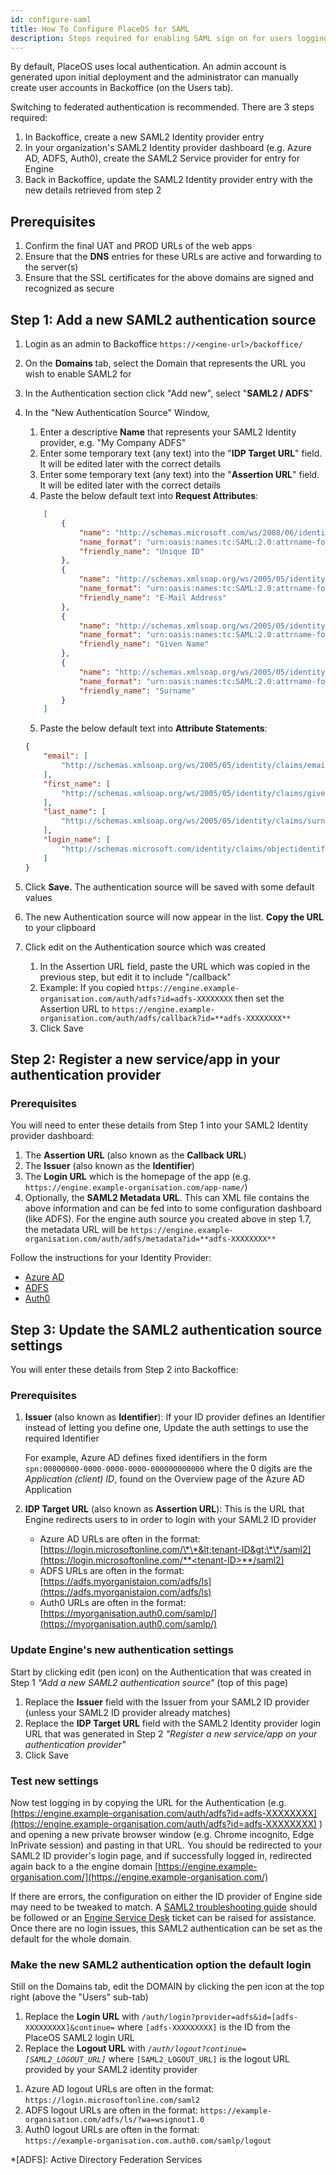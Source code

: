 ```yaml
---
id: configure-saml
title: How To Configure PlaceOS for SAML
description: Steps required for enabling SAML sign on for users logging in to PlaceOS web apps
---
```

<!-- New Gospel
https://docs.google.com/document/d/12lCTbqLP2QPg1Gbey9GWLMyDXLFJ6DyolPy65uBnW_c/edit#heading=h.snxcqt1425dd -->

<!-- Related doc may be required: general auth
https://docs.google.com/document/d/1oQdht64Wgc8yLlWASkJKMRart8MZYTtZMKqU97QAjgw/edit -->

By default, PlaceOS uses local authentication. 
An admin account is generated upon initial deployment and the administrator can manually create user accounts in Backoffice (on the Users tab).

Switching to federated authentication is recommended. 
There are 3 steps required:

1. In Backoffice, create a new SAML2 Identity provider entry
2. In your organization's SAML2 Identity provider dashboard \(e.g. Azure AD, ADFS, Auth0\), create the SAML2 Service provider for entry for Engine
3. Back in Backoffice, update the SAML2 Identity provider entry with the new details retrieved from step 2

## Prerequisites
1. Confirm the final UAT and PROD URLs of the web apps
2. Ensure that the **DNS** entries for these URLs are active and forwarding to the server(s)
3. Ensure that the SSL certificates for the above domains are signed and recognized as secure

## Step 1: Add a new SAML2 authentication source

1. Login as an admin to Backoffice `https://<engine-url>/backoffice/`
2. On the **Domains** tab, select the Domain that represents the URL you wish to enable SAML2 for
3. In the Authentication section click "Add new", select "**SAML2 / ADFS**"
4. In the "New Authentication Source" Window, 
   1. Enter a descriptive **Name** that represents your SAML2 Identity provider, e.g. "My Company ADFS" 
   2. Enter some temporary text (any text) into the "**IDP Target URL**" field. 
   It will be edited later with the correct details
   3. Enter some temporary text (any text) into the "**Assertion URL**" field. 
   It will be edited later with the correct details
   4. Paste the below default text into **Request Attributes**:
    ```json
        [
            {
                "name": "http://schemas.microsoft.com/ws/2008/06/identity/claimsclaims/objectidentifier",
                "name_format": "urn:oasis:names:tc:SAML:2.0:attrname-format:basic",
                "friendly_name": "Unique ID"
            },
            {
                "name": "http://schemas.xmlsoap.org/ws/2005/05/identity/claims/emailaddress",
                "name_format": "urn:oasis:names:tc:SAML:2.0:attrname-format:basic",
                "friendly_name": "E-Mail Address"
            },
            {
                "name": "http://schemas.xmlsoap.org/ws/2005/05/identity/claims/givenname",
                "name_format": "urn:oasis:names:tc:SAML:2.0:attrname-format:basic",
                "friendly_name": "Given Name"
            },
            {
                "name": "http://schemas.xmlsoap.org/ws/2005/05/identity/claims/surname",
                "name_format": "urn:oasis:names:tc:SAML:2.0:attrname-format:basic",
                "friendly_name": "Surname"
            }
        ]
    ```
   5. Paste the below default text into **Attribute Statements**:
    ```json
    {
        "email": [
            "http://schemas.xmlsoap.org/ws/2005/05/identity/claims/emailaddress"
        ],
        "first_name": [
            "http://schemas.xmlsoap.org/ws/2005/05/identity/claims/givenname"
        ],
        "last_name": [
            "http://schemas.xmlsoap.org/ws/2005/05/identity/claims/surname"
        ],
        "login_name": [
            "http://schemas.microsoft.com/identity/claims/objectidentifier"
        ]
    }
    ```

5. Click **Save.** 
The authentication source will be saved with some default values
6. The new Authentication source will now appear in the list. 
**Copy the URL** to your clipboard
7. Click edit on the Authentication source which was created
   1. In the Assertion URL field, paste the URL which was copied in the previous step, but edit it to include "/callback"
   2. Example: If you copied `https://engine.example-organisation.com/auth/adfs?id=adfs-XXXXXXXX` then set the Assertion URL to `https://engine.example-organisation.com/auth/adfs/callback?id=**adfs-XXXXXXXX**`
   3. Click Save

## Step 2: Register a new service/app in your authentication provider

### Prerequisites

You will need to enter these details from Step 1 into your SAML2 Identity provider dashboard:

1. The **Assertion URL** (also known as the **Callback URL**)
2. The **Issuer** (also known as the **Identifier**)
3. The **Login URL** which is the homepage of the app (e.g. `https://engine.example-organisation.com/app-name/`)
4. Optionally, the **SAML2 Metadata URL**. 
This can XML file contains the above information and can be fed into to some configuration dashboard (like ADFS). 
For the engine auth source you created above in step 1.7, the metadata URL will be `https://engine.example-organisation.com/auth/adfs/metadata?id=**adfs-XXXXXXXX**`

Follow the instructions for your Identity Provider:

* [Azure AD](saml2-with-azure-ad.md)
* [ADFS](saml2-with-adfs.md)
* [Auth0](saml2-with-auth0.md)

## Step 3: Update the SAML2 authentication source settings

You will enter these details from Step 2 into Backoffice:

### Prerequisites

1. **Issuer** \(also known as **Identifier**\): If your ID provider defines an Identifier instead of letting you define one, Update the auth settings to use the required Identifier

   For example, Azure AD defines fixed identifiers in the form `spn:00000000-0000-0000-0000-000000000000` where the 0 digits are the _Application \(client\) ID_, found on the Overview page of the Azure AD Application

2. **IDP Target URL** \(also known as **Assertion URL**\): This is the URL that Engine redirects users to in order to login with your SAML2 ID provider
   * Azure AD URLs are often in the format: [https://login.microsoftonline.com/\*\*&lt;tenant-ID&gt;\*\*/saml2](https://login.microsoftonline.com/**<tenant-ID>**/saml2)
   * ADFS URLs are often in the format: [https://adfs.myorganistaion.com/adfs/ls](https://adfs.myorganistaion.com/adfs/ls)
   * Auth0 URLs are often in the format: [https://myorganisation.auth0.com/samlp/](https://myorganisation.auth0.com/samlp/)

### Update Engine's new authentication settings

Start by clicking edit \(pen icon\) on the Authentication that was created in Step 1 _"Add a new SAML2 authentication source"_ \(top of this page\)

1. Replace the **Issuer** field with the Issuer from your SAML2 ID provider \(unless your SAML2 ID provider already matches\)
2. Replace the **IDP Target URL** field with the SAML2 Identity provider login URL that was generated in Step 2 _"Register a new service/app on your authentication provider"_
3. Click Save

### Test new settings

Now test logging in by copying the URL for the Authentication \(e.g. [https://engine.example-organisation.com/auth/adfs?id=adfs-XXXXXXXX](https://engine.example-organisation.com/auth/adfs?id=adfs-XXXXXXXX) \) and opening a new private browser window \(e.g. Chrome incognito, Edge InPrivate session\) and pasting in that URL. 
You should be redirected to your SAML2 ID provider's login page, and if successfully logged in, redirected again back to a the engine domain [https://engine.example-organisation.com/](https://engine.example-organisation.com/)

If there are errors, the configuration on either the ID provider of Engine side may need to be tweaked to match. 
A [SAML2 troubleshooting guide](https://auth0.com/docs/protocols/saml/saml-configuration/troubleshoot) should be followed or an [Engine Service Desk](https://support.acaprojects.com/) ticket can be raised for assistance. 
Once there are no login issues, this SAML2 authentication can be set as the default for the whole domain.

### Make the new SAML2 authentication option the default login

Still on the Domains tab, edit the DOMAIN by clicking the pen icon at the top right \(above the "Users" sub-tab\)

1. Replace the **Login URL** with `/auth/login?provider=adfs&id=[adfs-XXXXXXXXX]&continue=` where `[adfs-XXXXXXXXX]` is the ID from the PlaceOS SAML2 login URL
2. Replace the **Logout URL** with <i>`/auth/logout?continue=[SAML2_LOGOUT_URL]`</i> where `[SAML2_LOGOUT_URL]` is the logout URL provided by your SAML2 identity provider 
<!-- This requires a hack for one sentence per line--->  
   1. Azure AD logout URLs are often in the format:  
`https://login.microsoftonline.com/saml2`
   2. ADFS logout URLs are often in the format:
`https://example-organisation.com/adfs/ls/?wa=wsignout1.0` 
   3. Auth0 logout URLs are often in the format:  
`https://example-organisation.com.auth0.com/samlp/logout`


*[ADFS]: Active Directory Federation Services